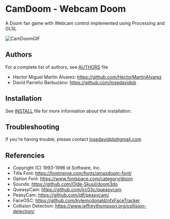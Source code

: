# CamDoom - Webcam Doom

A Doom fan game with Webcam control implemented using Processing and GLSL

![CamDoomGIF](https://github.com/HectorMartinAlvarez/CamDoom/blob/main/animation.gif)

## Authors

For a complete list of authors, see [AUTHORS](https://github.com/HectorMartinAlvarez/CamDoom/blob/main/AUTHORS) file

- Hector Miguel Martín Álvarez: https://github.com/HectorMartinAlvarez
- David Parreño Barbuzano: https://github.com/losedavidpb

## Installation

See [INSTALL](https://github.com/HectorMartinAlvarez/CamDoom/blob/main/INSTALL) file
for more information about the installation.

## Troubleshooting

If you're having trouble, please contact losedavidpb@gmail.com

## Referencies

* Copyright (C) 1993-1996 id Software, Inc.
* Title Font: https://fontmeme.com/fonts/amazdoom-font/
* Option Font: https://www.fontspace.com/category/doom
* Sounds: https://github.com/Olde-Skuul/doom3do
* QueasyCam: https://github.com/jrc03c/queasycam
* PeasyCam: https://github.com/jdf/peasycam/
* FaceOSC: https://github.com/kylemcdonald/ofxFaceTracker
* Collision Detection: https://www.jeffreythompson.org/collision-detection/
